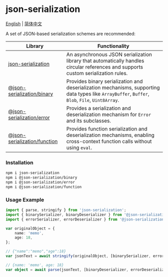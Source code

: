 # json-serialization

[English](https://github.com/memo-cn/json-serialization/blob/main/README.md) | [简体中文](https://github.com/memo-cn/json-serialization/blob/main/README.zh-CN.md)

A set of JSON-based serialization schemes are recommended:

| Library                                                                                                             | Functionality                                                                                                                                   |
| ------------------------------------------------------------------------------------------------------------------- | ----------------------------------------------------------------------------------------------------------------------------------------------- |
| [json-serialization](https://github.com/memo-cn/json-serialization/blob/main/packages/json/README.md)               | An asynchronous JSON serialization library that automatically handles circular references and supports custom serialization rules.              |
| [@json-serialization/binary](https://github.com/memo-cn/json-serialization/blob/main/packages/binary/README.md)     | Provides binary serialization and deserialization mechanisms, supporting data types like `ArrayBuffer`, `Buffer`, `Blob`, `File`, `Uint8Array`. |
| [@json-serialization/error](https://github.com/memo-cn/json-serialization/blob/main/packages/error/README.md)       | Provides a serialization and deserialization mechanism for `Error` and its subclasses.                                                          |
| [@json-serialization/function](https://github.com/memo-cn/json-serialization/blob/main/packages/function/README.md) | Provides function serialization and deserialization mechanisms, enabling cross-context function calls without using `eval`.                     |

### Installation

```bash
npm i json-serialization
npm i @json-serialization/binary
npm i @json-serialization/error
npm i @json-serialization/function
```

### Usage Example

```ts
import { parse, stringify } from 'json-serialization';
import { binarySerializer, binaryDeserializer } from '@json-serialization/binary';
import { errorSerializer, errorDeserializer } from '@json-serialization/error';

var originalObject = {
    name: 'memo',
    age: 18,
};

// {"name":"memo","age":18}
var jsonText = await stringify(originalObject, [binarySerializer, errorSerializer]);

// {name: 'memo', age: 18}
var object = await parse(jsonText, [binaryDeserializer, errorDeserializer]);
```
